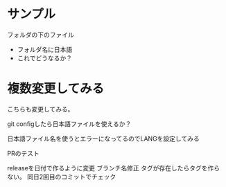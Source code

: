 # サンプル

フォルダの下のファイル

- フォルダ名に日本語
- これでどうなるか？

# 複数変更してみる

こちらも変更してみる。

git configしたら日本語ファイルを使えるか？

日本語ファイル名を使うとエラーになってるのでLANGを設定してみる

PRのテスト

releaseを日付で作るように変更
ブランチ名修正
タグが存在したらタグを作らない。
同日2回目のコミットでチェック
